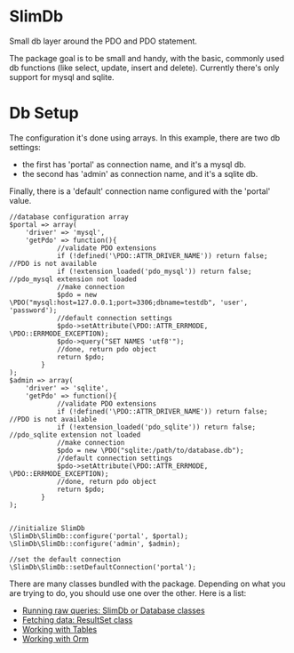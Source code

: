 SlimDb
======

Small db layer around the PDO and PDO statement.

The package goal is to be small and handy, with the basic, commonly used 
db functions (like select, update, insert and delete).
Currently there's only support for mysql and sqlite.

# Db Setup

The configuration it's done using arrays.
In this example, there are two db settings: 
* the first has 'portal' as connection name, and it's a mysql db.
* the second has 'admin' as connection name, and it's a sqlite db.

Finally, there is a 'default' connection name configured with the 
'portal' value.

	//database configuration array
	$portal => array(
		'driver' => 'mysql',
		'getPdo' => function(){
				//validate PDO extensions
				if (!defined('\PDO::ATTR_DRIVER_NAME')) return false; //PDO is not available
				if (!extension_loaded('pdo_mysql')) return false; //pdo_mysql extension not loaded
				//make connection
				$pdo = new \PDO("mysql:host=127.0.0.1;port=3306;dbname=testdb", 'user', 'password');
				//default connection settings
				$pdo->setAttribute(\PDO::ATTR_ERRMODE, \PDO::ERRMODE_EXCEPTION);
				$pdo->query("SET NAMES 'utf8'");
				//done, return pdo object
				return $pdo;
			}
	);
	$admin => array(
		'driver' => 'sqlite',
		'getPdo' => function(){
				//validate PDO extensions
				if (!defined('\PDO::ATTR_DRIVER_NAME')) return false; //PDO is not available
				if (!extension_loaded('pdo_sqlite')) return false; //pdo_sqlite extension not loaded
				//make connection
				$pdo = new \PDO("sqlite:/path/to/database.db");
				//default connection settings
				$pdo->setAttribute(\PDO::ATTR_ERRMODE, \PDO::ERRMODE_EXCEPTION);
				//done, return pdo object
				return $pdo;
			}
	);


	//initialize SlimDb
	\SlimDb\SlimDb::configure('portal', $portal);
	\SlimDb\SlimDb::configure('admin', $admin);
	
	//set the default connection
	\SlimDb\SlimDb::setDefaultConnection('portal');


There are many classes bundled with the package.
Depending on what you are trying to do, you should use one over the 
other. Here is a list:

* [Running raw queries: SlimDb or Database classes](https://github.com/entraigas/SlimDb/blob/develop/SlimDb.class.md)
* [Fetching data: ResultSet class](https://github.com/entraigas/SlimDb/blob/develop/ResultSet.class.md)
* [Working with Tables](https://github.com/entraigas/SlimDb/blob/develop/Table.class.md)
* [Working with Orm](https://github.com/entraigas/SlimDb/blob/develop/Orm.class.md)
